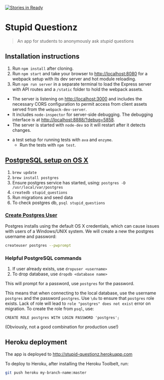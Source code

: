  [![Stories in Ready](https://badge.waffle.io/kauri-2016/stupid-questions.svg?label=ready&title=Ready)](http://waffle.io/kauri-2016/stupid-questions)

# Stupid Questionz

> An app for students to anonymously ask _stupid_ questions


## Installation instructions

1. Run `npm install` after cloning.
2. Run `npm start` and take your browser to [http://localhost:8080](http://localhost:8080) for a webpack setup with its dev server and hot module reloading.
3. Run `npm run server` in a separate terminal to load the Express server with API routes and a `/static` folder to hold the webpack assets.
  - The server is listening on [http://localhost:3000](http://localhost:3000) and includes the necessary CORS configuration to permit access from client assets served from the `webpack-dev-server`.
  - It includes `node-inspector` for server-side debugging. The debugging
interface is at [http://localhost:8888/?debug=5858](http://localhost:8888/?debug=5858).
  - The server is started with `node-dev` so it will restart after it detects changes.
* a test setup for running tests with `ava` and `enzyme`.
  - Run the tests with `npm test`.


## [PostgreSQL setup on OS X](http://exponential.io/blog/2015/02/21/install-postgresql-on-mac-os-x-via-brew/)

1. `brew update`
2. `brew install postgres`
3. Ensure postgres service has started, using: `postgres -D /usr/local/var/postgres`
4. `createdb stupid_questions`
5. Run migrations and seed data
6. To check postgres db, `psql stupid_questions`

### [Create Postgres User](https://www.postgresql.org/docs/9.2/static/app-createuser.html)

Postgres installs using the default OS X credentials, which can cause issues with users of a Windows/UNIX system. We will create a new the postgres username and password:

```bash
createuser postgres --pwprompt
```

### Helpful PostgreSQL commands

1. If user already exists, use `dropuser <username>`
2. To drop database, use `dropdb <database name>`

This will prompt for a password, use `postgres` for the password.

This means that when connecting to the local database, use the username `postgres` and the password `postgres`.
Use `\du` to ensure that `postgres` role exists. Lack of role will lead to `role "postgres" does not exist` error on migration. To create the role from `psql`, use:
```
CREATE ROLE postgres WITH LOGIN PASSWORD 'postgres';
```
(Obviously, not a good combination for production use!)


## Heroku deployment

The app is deployed to http://stupid-questionz.herokuapp.com

To deploy to Heroku, after installing the Heroku Toolbelt, run:

```bash
git push heroku my-branch-name:master
```
